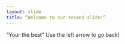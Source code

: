 ```yaml
---
layout: slide
title: “Welcome to our second slide!”
---
```

"Your the best"
Use the left arrow to go back!
